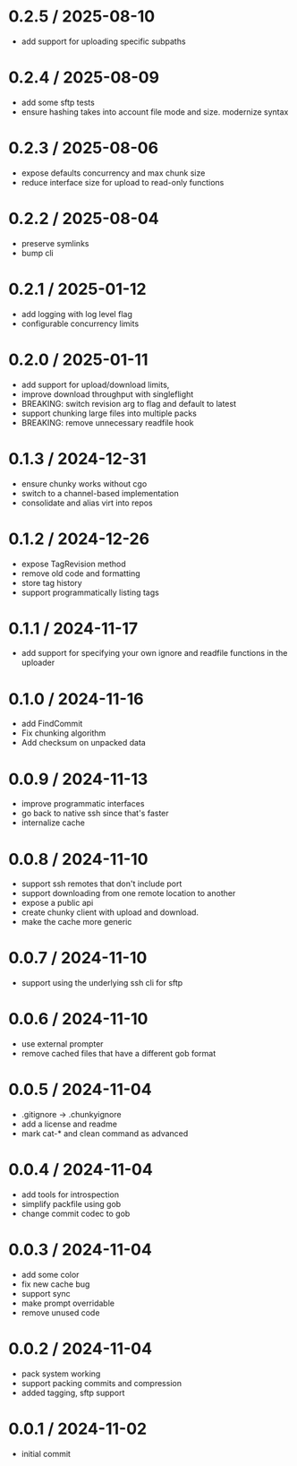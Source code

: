 # 0.2.5 / 2025-08-10

- add support for uploading specific subpaths

# 0.2.4 / 2025-08-09

- add some sftp tests
- ensure hashing takes into account file mode and size. modernize syntax

# 0.2.3 / 2025-08-06

- expose defaults concurrency and max chunk size
- reduce interface size for upload to read-only functions

# 0.2.2 / 2025-08-04

- preserve symlinks
- bump cli

# 0.2.1 / 2025-01-12

- add logging with log level flag
- configurable concurrency limits

# 0.2.0 / 2025-01-11

- add support for upload/download limits,
- improve download throughput with singleflight
- BREAKING: switch revision arg to flag and default to latest
- support chunking large files into multiple packs
- BREAKING: remove unnecessary readfile hook

# 0.1.3 / 2024-12-31

- ensure chunky works without cgo
- switch to a channel-based implementation
- consolidate and alias virt into repos

# 0.1.2 / 2024-12-26

- expose TagRevision method
- remove old code and formatting
- store tag history
- support programmatically listing tags

# 0.1.1 / 2024-11-17

- add support for specifying your own ignore and readfile functions in the uploader

# 0.1.0 / 2024-11-16

- add FindCommit
- Fix chunking algorithm
- Add checksum on unpacked data

# 0.0.9 / 2024-11-13

- improve programmatic interfaces
- go back to native ssh since that's faster
- internalize cache

# 0.0.8 / 2024-11-10

- support ssh remotes that don't include port
- support downloading from one remote location to another
- expose a public api
- create chunky client with upload and download.
- make the cache more generic

# 0.0.7 / 2024-11-10

- support using the underlying ssh cli for sftp

# 0.0.6 / 2024-11-10

- use external prompter
- remove cached files that have a different gob format

# 0.0.5 / 2024-11-04

- .gitignore -> .chunkyignore
- add a license and readme
- mark cat-\* and clean command as advanced

# 0.0.4 / 2024-11-04

- add tools for introspection
- simplify packfile using gob
- change commit codec to gob

# 0.0.3 / 2024-11-04

- add some color
- fix new cache bug
- support sync
- make prompt overridable
- remove unused code

# 0.0.2 / 2024-11-04

- pack system working
- support packing commits and compression
- added tagging, sftp support

# 0.0.1 / 2024-11-02

- initial commit
